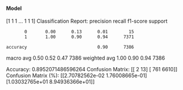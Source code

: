 #### Model
[1 1 1 ... 1 1 1]
Classification Report:
              precision    recall  f1-score   support

           0       0.00      0.13      0.01        15
           1       1.00      0.90      0.94      7371

    accuracy                           0.90      7386
   macro avg       0.50      0.52      0.47      7386
weighted avg       1.00      0.90      0.94      7386

Accuracy: 0.8952071486596264
Confusion Matrix:
[[   2   13]
 [ 761 6610]]
Confusion Matrix (%):
[[2.70782562e-02 1.76008665e-01]
 [1.03032765e+01 8.94936366e+01]]
